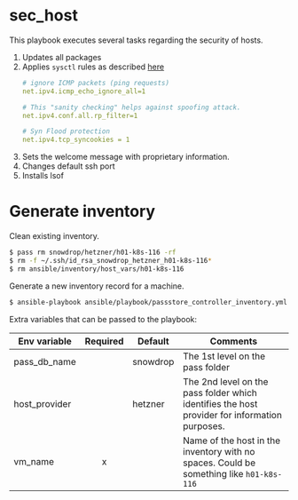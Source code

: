 
# sec_host

This playbook executes several tasks regarding the security of hosts.

1. Updates all packages
1. Applies `sysctl` rules as described [here](https://linoxide.com/how-tos/linux-sysctl-tuning/)
    ```yaml
    # ignore ICMP packets (ping requests)
    net.ipv4.icmp_echo_ignore_all=1
    
    # This "sanity checking" helps against spoofing attack.
    net.ipv4.conf.all.rp_filter=1
    
    # Syn Flood protection
    net.ipv4.tcp_syncookies = 1
    ```
1. Sets the welcome message with proprietary information.
1. Changes default ssh port 
1. Installs lsof


# Generate inventory

Clean existing inventory.

```bash
$ pass rm snowdrop/hetzner/h01-k8s-116 -rf 
$ rm -f ~/.ssh/id_rsa_snowdrop_hetzner_h01-k8s-116* 
$ rm ansible/inventory/host_vars/h01-k8s-116 
```

Generate a new inventory record for a machine.

```bash
$ ansible-playbook ansible/playbook/passstore_controller_inventory.yml -e vm_name=h01-k8s-116  
```

Extra variables that can be passed to the playbook:

| Env variable | Required | Default | Comments |
| --- | :---: | --- | --- |
| pass_db_name | | snowdrop | The 1st level on the pass folder |
| host_provider | | hetzner | The 2nd level on the pass folder which identifies the host provider for information purposes. |
| vm_name | x | | Name of the host in the inventory with no spaces. Could be something like `h01-k8s-116`  |
